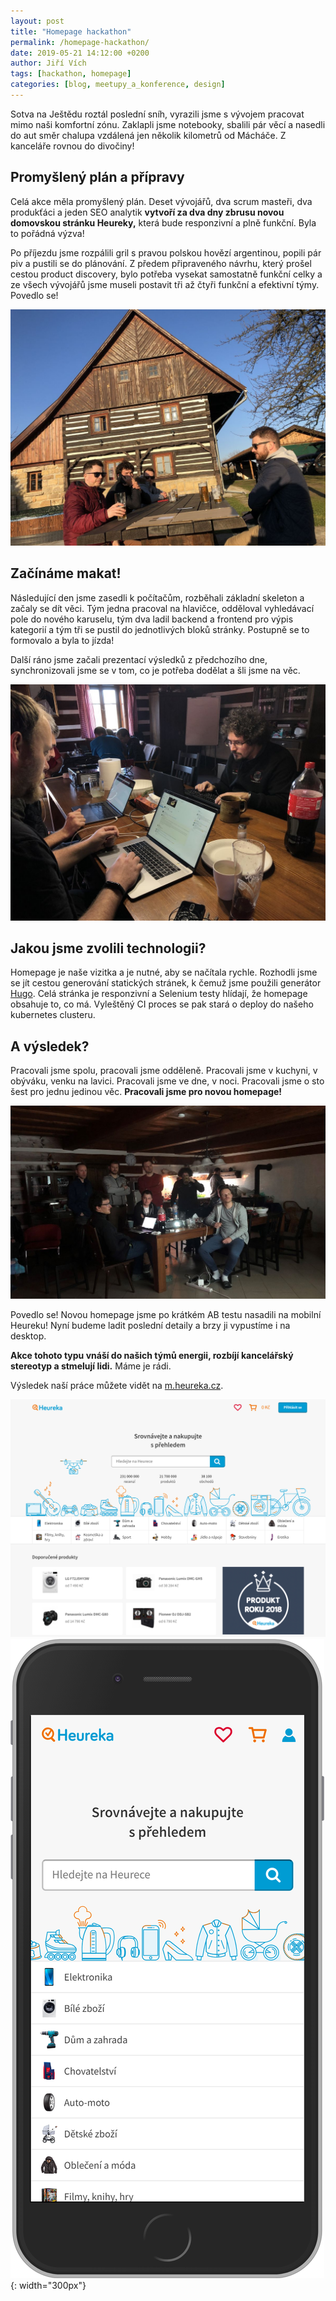 ```yaml
---
layout: post
title: "Homepage hackathon"
permalink: /homepage-hackathon/
date: 2019-05-21 14:12:00 +0200
author: Jiří Vích
tags: [hackathon, homepage]
categories: [blog, meetupy_a_konference, design]
---
```


Sotva na Ještědu roztál poslední sníh, vyrazili jsme s vývojem pracovat mimo naši komfortní zónu. Zaklapli jsme notebooky, sbalili pár věcí a nasedli do aut směr chalupa vzdálená jen několik kilometrů od Mácháče. Z kanceláře rovnou do divočiny!

## Promyšlený plán a přípravy

Celá akce měla promyšlený plán. Deset vývojářů, dva scrum masteři, dva produkťáci a jeden SEO analytik **vytvoří za dva dny zbrusu novou domovskou stránku Heureky,** která bude responzivní a plně funkční. Byla to pořádná výzva!

Po příjezdu jsme rozpálili gril s pravou polskou hovězí argentinou, popili pár piv a pustili se do plánování. Z předem připraveného návrhu, který prošel cestou product discovery, bylo potřeba vysekat samostatně funkční celky a ze všech vývojářů jsme museli postavit tři až čtyři funkční a efektivní týmy. Povedlo se!

![relax před chalupou](/assets/homepage-hackathon/hackathon-1.JPG)

## Začínáme makat!

Následující den jsme zasedli k počítačům, rozběhali základní skeleton a začaly se dít věci. Tým jedna pracoval na hlavičce, odděloval vyhledávací pole do nového karuselu, tým dva ladil backend a frontend pro výpis kategorií a tým tři se pustil do jednotlivých bloků stránky. Postupně se to formovalo a byla to jízda!

Další ráno jsme začali prezentací výsledků z předchozího dne, synchronizovali jsme se v tom, co je potřeba dodělat a šli jsme na věc.

![makáme o sto šest](/assets/homepage-hackathon/hackathon-3.JPG)

## Jakou jsme zvolili technologii?

Homepage je naše vizitka a je nutné, aby se načítala rychle. Rozhodli jsme se jít cestou generování statických stránek, k čemuž jsme použili generátor [Hugo](https://gohugo.io/). Celá stránka je responzivní a Selenium testy hlídají, že homepage obsahuje to, co má. Vyleštěný CI proces se pak stará o deploy do našeho kubernetes clusteru.

## A výsledek?

Pracovali jsme spolu, pracovali jsme odděleně. Pracovali jsme v kuchyni, v obýváku, venku na lavici. Pracovali jsme ve dne, v noci. Pracovali jsme o sto šest pro jednu jedinou věc. **Pracovali jsme pro novou homepage!**

![prezentujeme výsledky](/assets/homepage-hackathon/hackathon-2.JPG)

Povedlo se! Novou homepage jsme po krátkém AB testu nasadili na mobilní Heureku! Nyní budeme ladit poslední detaily a brzy ji vypustíme i na desktop.

**Akce tohoto typu vnáší do našich týmů energii, rozbíjí kancelářský stereotyp a stmelují lidi.** Máme je rádi.

Výsledek naší práce můžete vidět na [m.heureka.cz](https://m.heureka.cz/).

![nová homepage](/assets/homepage-hackathon/heureka-1.png)
![nová mobilní homepage](/assets/homepage-hackathon/heureka-2.png){: width="300px"}
